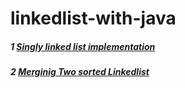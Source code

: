# linkedlist-with-java

##### 1 [Singly linked list implementation](https://github.com/shsarv/linkedlist-with-java/blob/master/implementation/SinglyLinkedList.java)

##### 2 [Merginig Two sorted Linkedlist](https://github.com/shsarv/linkedlist-with-java/blob/master/merge-two-sorted-linkedlist/Solution.java)
